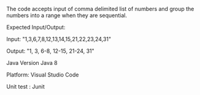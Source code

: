 
The code accepts input of comma delimited list of numbers
and group the numbers into a range when they are sequential.

Expected Input/Output:

Input: "1,3,6,7,8,12,13,14,15,21,22,23,24,31"

Output: "1, 3, 6-8, 12-15, 21-24, 31"

Java Version
Java 8

Platform: Visual Studio Code

Unit test : Junit 


















